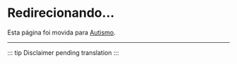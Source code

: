 ﻿---
layout: page
---

<script setup>
import { onMounted } from 'vue'

onMounted(() => {
  // Redirigir automáticamente a Autismo
  window.location.href = '/pt/Autismo'
})
</script>

# Redirecionando...

Esta página foi movida para [Autismo](/pt/Autismo).

---

::: tip
Disclaimer pending translation
:::
